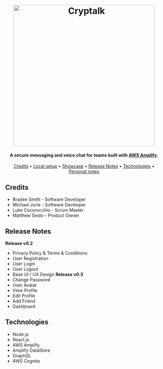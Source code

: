 <h1 align="center">
	<br>
    <img src="https://i.imgur.com/vUI6rcQ.png" alt="Cryptalk" width="450">
    <br>
</h1>

<h4 align="center">A secure messaging and voice chat for teams built with <a href="https://aws.amazon.com/amplify/" target="_blank">AWS Amplify</a>.</h4>

<p align="center">
  <a href="#credits">Credits</a> •
  <a href="#local-setup">Local setup</a> •
  <a href="#showcase">Showcase</a> •
  <a href="#release-notes">Release Notes</a> •
  <a href="#technologies">Technologies</a> •
  <a href="#personal-notes">Personal notes</a>
</p>

## Credits
- Braden Smith - Software Developer
- Michael Jurie - Software Developer
- Luke Cocorocchio - Scrum Master
- Matthew Sesto - Product Owner

## Release Notes
**Release v0.2**
 - Privacy Policy & Terms & Conditions
 - User Registration
 - User Login
 - User Logout
 - Base UI / UX Design
**Release v0.3**
 - Change Password
 - User Avatar
 - View Profile
 - Edit Profile
 - Add Friend
 - Dashboard

 ## Technologies
 - Node.js
 - React.js
 - AWS Amplify
 - Amplify DataStore
 - GraphQL
 - AWS Cognito

